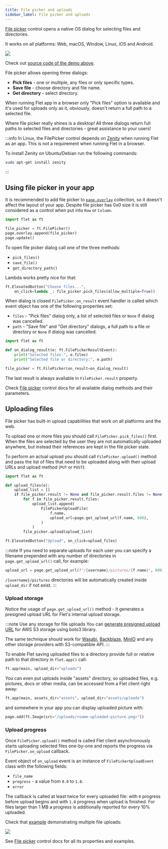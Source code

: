 ```yaml
---
title: File picker and uploads
sidebar_label: File picker and uploads
---
```


[File picker](/docs/controls/filepicker) control opens a native OS dialog for selecting files and directories.

It works on all platforms: Web, macOS, Window, Linux, iOS and Android.

<img src="/img/docs/controls/file-picker/file-picker-all-modes-demo.png" className="screenshot-80" />

Check out [source code of the demo above](https://github.com/flet-dev/examples/blob/main/python/controls/file-picker/file-picker-all-modes.py).

File picker allows opening three dialogs:

* **Pick files** - one or multiple, any files or only specific types.
* **Save file** - choose directory and file name.
* **Get directory** - select directory.

When running Flet app in a browser only "Pick files" option is available and it's used for uploads only as it, obviously, doesn't return a full path to a selected file.

Where file picker really shines is a desktop! All three dialogs return full paths to selected files and directories - great assistance to your users!

:::info
In Linux, the FilePicker control depends on [Zenity](https://help.gnome.org/users/zenity/stable/)  when running Flet as an app. This is not a requirement when running Flet in a browser.

To install Zenity on Ubuntu/Debian run the following commands:
```bash
sudo apt-get install zenity
```
:::

## Using file picker in your app

It is recommended to add file picker to [`page.overlay`](/docs/controls/page#overlay) collection, so it doesn't affect the layout of your app. Despite file picker has 0x0 size it is still considered as a control when put into `Row` or `Column`.

```python
import flet as ft

file_picker = ft.FilePicker()
page.overlay.append(file_picker)
page.update()
```

To open file picker dialog call one of the three methods:

* `pick_files()`
* `save_file()`
* `get_directory_path()`

Lambda works pretty nice for that:

```python
ft.ElevatedButton("Choose files...",
    on_click=lambda _: file_picker.pick_files(allow_multiple=True))
```

When dialog is closed `FilePicker.on_result` event handler is called which event object has one of the following properties set:

* `files` - "Pick files" dialog only, a list of selected files or `None` if dialog was cancelled.
* `path` - "Save file" and "Get directory" dialogs, a full path to a file or directory or `None` if dialog was cancelled.

```python
import flet as ft

def on_dialog_result(e: ft.FilePickerResultEvent):
    print("Selected files:", e.files)
    print("Selected file or directory:", e.path)

file_picker = ft.FilePicker(on_result=on_dialog_result)
```

The last result is always available in `FilePicker.result` property.

Check [File picker](/docs/controls/filepicker) control docs for all available dialog methods and their parameters.

## Uploading files

File picker has built-in upload capabilities that work on all platforms and the web.

To upload one or more files you should call `FilePicker.pick_files()` first.
When the files are selected by the user they are not automatically uploaded anywhere, but instead their references are kept in the file picker state.

To perform an actual upload you should call `FilePicker.upload()` method and pass the list of files that need to be uploaded along with their upload URLs and upload method (`PUT` or `POST`):

```python
import flet as ft

def upload_files(e):
    upload_list = []
    if file_picker.result != None and file_picker.result.files != None:
        for f in file_picker.result.files:
            upload_list.append(
                FilePickerUploadFile(
                    f.name,
                    upload_url=page.get_upload_url(f.name, 600),
                )
            )
        file_picker.upload(upload_list)

ft.ElevatedButton("Upload", on_click=upload_files)
```

:::note
If you need to separate uploads for each user you can specify a filename prepended with any number of directories in `page.get_upload_url()` call, for example:

```python
upload_url = page.get_upload_url(f"/{username}/pictures/{f.name}", 600)
```

`/{username}/pictures` directories will be automatically created inside `upload_dir` if not exist.
:::

### Upload storage

Notice the usage of `page.get_upload_url()` method - it generates a presigned upload URL for Flet's internal upload storage.

:::note Use any storage for file uploads
You can [generate presigned upload URL](https://boto3.amazonaws.com/v1/documentation/api/latest/guide/s3-presigned-urls.html#generating-a-presigned-url-to-upload-a-file) for AWS S3 storage using boto3 library.

The same technique should work for [Wasabi](https://wasabi.com/), [Backblaze](https://www.backblaze.com/), [MinIO](https://min.io/) and any other  storage providers with S3-compatible API.
:::

To enable Flet saving uploaded files to a directory provide full or relative path to that directory in `flet.app()` call:

```python
ft.app(main, upload_dir="uploads")
```

You can even put uploads inside "assets" directory, so uploaded files, e.g. pictures, docs or other media, can be accessed from a Flet client right away:

```python
ft.app(main, assets_dir="assets", upload_dir="assets/uploads")
```

and somewhere in your app you can display uploaded picture with:

```python
page.add(ft.Image(src="/uploads/<some-uploaded-picture.png>"))
```

### Upload progress

Once `FilePicker.upload()` method is called Flet client asynchronously starts uploading selected files one-by-one and reports the progress via `FilePicker.on_upload` callback.

Event object of `on_upload` event is an instance of `FilePickerUploadEvent` class with the following fields:

* `file_name`
* `progress` - a value from `0.0` to `1.0`.
* `error`

The callback is called at least twice for every uploaded file: with `0` progress before upload begins and with `1.0` progress when upload is finished. For files larger than 1 MB a progress is additionally reported for every 10% uploaded.

Check that [example](https://github.com/flet-dev/examples/blob/main/python/controls/file-picker/file-picker-upload-progress.py) demonstrating multiple file uploads:

<img src="/img/docs/controls/file-picker/file-picker-multiple-uploads.png" className="screenshot-40" />

See [File picker](/docs/controls/filepicker) control docs for all its properties and examples.
